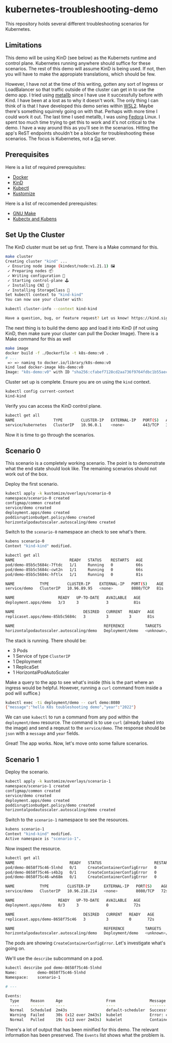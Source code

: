 # kubernetes-troubleshooting-demo

This repository holds several different troubleshooting scenarios for Kubernetes.

## Limitations

This demo will be using KinD (see below) as the Kubernets runtime and control plane. Kubernetes running anywhere should suffice for these scenarios. The rest of this demo will assume KinD is being used. If not, then you will have to make the appropiate translations, which should be few.

However, I have not at the time of this writing, gotten any sort of Ingress or LoadBalancer so that traffic outside of the cluster can get in to use the demo app. I tried using [metallb](https://kind.sigs.k8s.io/docs/user/loadbalancer/) since I have use it successfully before with Kind. I have been at a lost as to why it doesn't work. The only thing I can think of is that I have developed this demo series within [WSL2](https://docs.microsoft.com/en-us/windows/wsl/install). Maybe there's something squirrely going on with that. Perhaps with more time I could work it out. The last time I used metallb, I was using [Fedora](https://getfedora.org/) Linux. I spent too much time trying to get this to work and it's not critical to the demo. I have a way around this as you'll see in the scenarios. Hitting the app's ReST endpoints shouldn't be a blocker for troubleshooting these scenarios. The focus is Kubernetes, not a [Go](https://go.dev/) server.
## Prerequisites

Here is a list of required prerequisites:

* [Docker](https://docs.docker.com/engine/install/)
* [KinD](https://kind.sigs.k8s.io/)
* [Kubectl](https://kubernetes.io/docs/tasks/tools/#kubectl)
* [Kustomize](https://kubectl.docs.kubernetes.io/installation/kustomize/)

Here is a list of reccomended prerequisites:

* [GNU Make](https://www.gnu.org/software/make/)
* [Kubectx and Kubens](https://github.com/ahmetb/kubectx#installation)

## Set Up the Cluster

The KinD cluster must be set up first. There is a Make command for this.

```sh
make cluster
Creating cluster "kind" ...
 ✓ Ensuring node image (kindest/node:v1.21.1) 🖼 
 ✓ Preparing nodes 📦  
 ✓ Writing configuration 📜 
 ✓ Starting control-plane 🕹️ 
 ✓ Installing CNI 🔌 
 ✓ Installing StorageClass 💾 
Set kubectl context to "kind-kind"
You can now use your cluster with:

kubectl cluster-info --context kind-kind

Have a question, bug, or feature request? Let us know! https://kind.sigs.k8s.io/#community 🙂
```

The next thing is to build the demo app and load it into KinD (if not using KinD, then make sure your cluster can pull the Docker Image). There is a Make command for this as well

```sh
make image
docker build -f ./Dockerfile -t k8s-demo:v0 .
# ...
 => => naming to docker.io/library/k8s-demo:v0       
kind load docker-image k8s-demo:v0
Image: "k8s-demo:v0" with ID "sha256:cfabef7128cd2aa736f9764fdbc1b55aec8db55f640bb41b2772cb4f248be266" not yet present on node "kind-control-plane", loading...                                  
```

Cluster set up is complete. Ensure you are on using the `kind` context.

```sh
kubectl config current-context
kind-kind
```

Verify you can access the KinD control plane.
```sh
kubectl get all
NAME                 TYPE        CLUSTER-IP   EXTERNAL-IP   PORT(S)   AGE
service/kubernetes   ClusterIP   10.96.0.1    <none>        443/TCP   33m
```


Now it is time to go through the scenarios.

## Scenario 0

This scenario is a completely working scenario. The point is to demonstrate what the end state should look like. The remaining scenarios should not work out of the box.

Deploy the first scenario. 

```sh
kubectl apply -k kustomize/overlays/scenario-0
namespace/scenario-0 created
configmap/common created
service/demo created
deployment.apps/demo created
poddisruptionbudget.policy/demo created
horizontalpodautoscaler.autoscaling/demo created
```

Switch to the `scenario-0` namespace an check to see what's there.
```sh
kubens scenario-0
Context "kind-kind" modified.

kubectl get all
NAME                        READY   STATUS    RESTARTS   AGE
pod/demo-85b5c5684c-7ftdc   1/1     Running   0          66s
pod/demo-85b5c5684c-cwt2n   1/1     Running   0          66s
pod/demo-85b5c5684c-hftlx   1/1     Running   0          81s

NAME           TYPE        CLUSTER-IP    EXTERNAL-IP   PORT(S)    AGE
service/demo   ClusterIP   10.96.89.95   <none>        8080/TCP   81s

NAME                   READY   UP-TO-DATE   AVAILABLE   AGE
deployment.apps/demo   3/3     3            3           81s

NAME                              DESIRED   CURRENT   READY   AGE
replicaset.apps/demo-85b5c5684c   3         3         3       81s

NAME                                       REFERENCE         TARGETS                        MINPODS   MAXPODS   REPLICAS   AGE
horizontalpodautoscaler.autoscaling/demo   Deployment/demo   <unknown>/80%, <unknown>/80%   3         4         3          81s
```

The stack is running. There should be:

* 3 Pods
* 1 Service of type `ClusterIP`
* 1 Deployment
* 1 ReplicaSet
* 1 HorizontalPodAutoScaler

Make a query to the app to see what's inside (this is the part where an ingress would be helpful. However, running a `curl` command from inside a pod will suffice.)

```sh
kubectl exec -ti deployment/demo -- curl demo:8080
{"message":"hello K8s toubleshooting demo","year":"2022"}
```

We can use `kubectl` to run a command from any pod within the `deployment/demo` resource. The command is to use `curl` (already baked into the image) and send a reqeust to the `service/demo`. The response should be `json` with a `message` and `year` fields. 

Great! The app works. Now, let's move onto some failure scenarios.

## Scenario 1

Deploy the scenario.

```sh
kubectl apply -k kustomize/overlays/scenario-1
namespace/scenario-1 created
configmap/common created
service/demo created
deployment.apps/demo created
poddisruptionbudget.policy/demo created
horizontalpodautoscaler.autoscaling/demo created
```

Switch to the `scenario-1` namespace to see the resources.

```sh
kubens scenario-1
Context "kind-kind" modified.
Active namespace is "scenario-1".
```

Now inspect the resource.

```sh
kubectl get all
NAME                        READY   STATUS                       RESTARTS   AGE
pod/demo-8658f75c46-5lnhd   0/1     CreateContainerConfigError   0          57s
pod/demo-8658f75c46-s4b2g   0/1     CreateContainerConfigError   0          72s
pod/demo-8658f75c46-wh68m   0/1     CreateContainerConfigError   0          57s

NAME           TYPE        CLUSTER-IP      EXTERNAL-IP   PORT(S)    AGE
service/demo   ClusterIP   10.96.218.214   <none>        8080/TCP   72s

NAME                   READY   UP-TO-DATE   AVAILABLE   AGE
deployment.apps/demo   0/3     3            0           72s

NAME                              DESIRED   CURRENT   READY   AGE
replicaset.apps/demo-8658f75c46   3         3         0       72s

NAME                                       REFERENCE         TARGETS                        MINPODS   MAXPODS   REPLICAS   AGE
horizontalpodautoscaler.autoscaling/demo   Deployment/demo   <unknown>/80%, <unknown>/80%   3         4         3          72s
```

The pods are showing `CreateContainerConfigError`. Let's investigate what's going on. 

We'll use the `describe` subcommand on a pod.
```sh
kubectl describe pod demo-8658f75c46-5lnhd
Name:         demo-8658f75c46-5lnhd
Namespace:    scenario-1

# ---

Events:
  Type     Reason     Age                   From               Message
  ----     ------     ----                  ----               -------
  Normal   Scheduled  2m43s                 default-scheduler  Successfully assigned scenario-1/demo-8658f75c46-5lnhd to kind-control-plane
  Warning  Failed     30s (x12 over 2m43s)  kubelet            Error: configmap "commonn" not found
  Normal   Pulled     19s (x13 over 2m43s)  kubelet            Container image "k8s-demo:v0" already present on machine
```

There's a lot of output that has been minified for this demo. The relevant information has been preserved. The `Events` list shows what the problem is. 